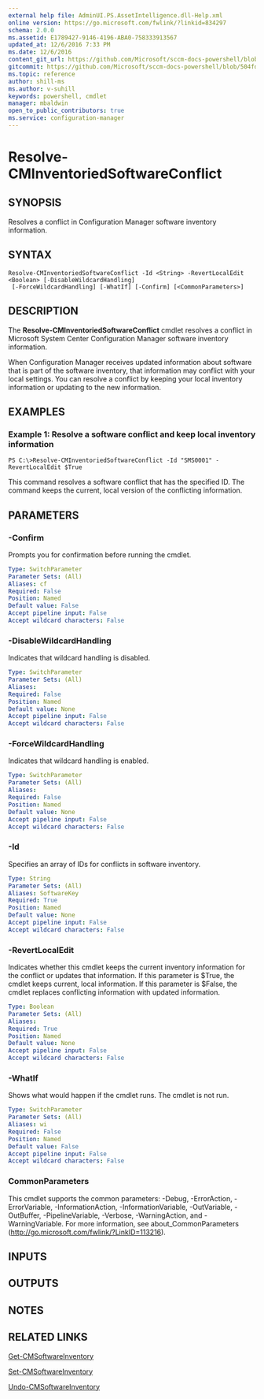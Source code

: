 ```yaml
---
external help file: AdminUI.PS.AssetIntelligence.dll-Help.xml
online version: https://go.microsoft.com/fwlink/?linkid=834297
schema: 2.0.0
ms.assetid: E1789427-9146-4196-ABA0-758333913567
updated_at: 12/6/2016 7:33 PM
ms.date: 12/6/2016
content_git_url: https://github.com/Microsoft/sccm-docs-powershell/blob/live/sccm-cmdlets/ConfigurationManager/vlatest/Resolve-CMInventoriedSoftwareConflict.md
gitcommit: https://github.com/Microsoft/sccm-docs-powershell/blob/504fd5ae0c4dcc14877d18b3f201f0c5172688ce/sccm-cmdlets/ConfigurationManager/vlatest/Resolve-CMInventoriedSoftwareConflict.md
ms.topic: reference
author: shill-ms
ms.author: v-suhill
keywords: powershell, cmdlet
manager: mbaldwin
open_to_public_contributors: true
ms.service: configuration-manager
---
```


# Resolve-CMInventoriedSoftwareConflict

## SYNOPSIS
Resolves a conflict in Configuration Manager software inventory information.

## SYNTAX

```
Resolve-CMInventoriedSoftwareConflict -Id <String> -RevertLocalEdit <Boolean> [-DisableWildcardHandling]
 [-ForceWildcardHandling] [-WhatIf] [-Confirm] [<CommonParameters>]
```

## DESCRIPTION
The **Resolve-CMInventoriedSoftwareConflict** cmdlet resolves a conflict in Microsoft System Center Configuration Manager software inventory information.

When Configuration Manager receives updated information about software that is part of the software inventory, that information may conflict with your local settings.
You can resolve a conflict by keeping your local inventory information or updating to the new information.

## EXAMPLES

### Example 1: Resolve a software conflict and keep local inventory information
```
PS C:\>Resolve-CMInventoriedSoftwareConflict -Id "SMS0001" -RevertLocalEdit $True
```

This command resolves a software conflict that has the specified ID.
The command keeps the current, local version of the conflicting information.

## PARAMETERS

### -Confirm
Prompts you for confirmation before running the cmdlet.

```yaml
Type: SwitchParameter
Parameter Sets: (All)
Aliases: cf
Required: False
Position: Named
Default value: False
Accept pipeline input: False
Accept wildcard characters: False
```

### -DisableWildcardHandling
Indicates that wildcard handling is disabled.

```yaml
Type: SwitchParameter
Parameter Sets: (All)
Aliases: 
Required: False
Position: Named
Default value: None
Accept pipeline input: False
Accept wildcard characters: False
```

### -ForceWildcardHandling
Indicates that wildcard handling is enabled.

```yaml
Type: SwitchParameter
Parameter Sets: (All)
Aliases: 
Required: False
Position: Named
Default value: None
Accept pipeline input: False
Accept wildcard characters: False
```

### -Id
Specifies an array of IDs for conflicts in software inventory.

```yaml
Type: String
Parameter Sets: (All)
Aliases: SoftwareKey
Required: True
Position: Named
Default value: None
Accept pipeline input: False
Accept wildcard characters: False
```

### -RevertLocalEdit
Indicates whether this cmdlet keeps the current inventory information for the conflict or updates that information.
If this parameter is $True, the cmdlet keeps current, local information.
If this parameter is $False, the cmdlet replaces conflicting information with updated information.

```yaml
Type: Boolean
Parameter Sets: (All)
Aliases: 
Required: True
Position: Named
Default value: None
Accept pipeline input: False
Accept wildcard characters: False
```

### -WhatIf
Shows what would happen if the cmdlet runs.
The cmdlet is not run.

```yaml
Type: SwitchParameter
Parameter Sets: (All)
Aliases: wi
Required: False
Position: Named
Default value: False
Accept pipeline input: False
Accept wildcard characters: False
```

### CommonParameters
This cmdlet supports the common parameters: -Debug, -ErrorAction, -ErrorVariable, -InformationAction, -InformationVariable, -OutVariable, -OutBuffer, -PipelineVariable, -Verbose, -WarningAction, and -WarningVariable. For more information, see about_CommonParameters (http://go.microsoft.com/fwlink/?LinkID=113216).

## INPUTS

## OUTPUTS

## NOTES

## RELATED LINKS

[Get-CMSoftwareInventory](xref:ConfigurationManager/vlatest/Get-CMSoftwareInventory.md)

[Set-CMSoftwareInventory](xref:ConfigurationManager/vlatest/Set-CMSoftwareInventory.md)

[Undo-CMSoftwareInventory](xref:ConfigurationManager/vlatest/Undo-CMSoftwareInventory.md)


